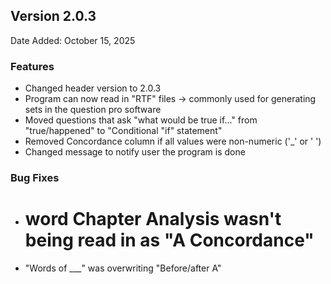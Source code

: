 ## Version 2.0.3
Date Added: October 15, 2025
### Features
- Changed header version to 2.0.3
- Program can now read in "RTF" files
  -> commonly used for generating sets in the question pro software
- Moved questions that ask "what would be true if..." from "true/happened" to "Conditional "if" statement"
- Removed Concordance column if all values were non-numeric ('_' or ' ')
- Changed message to notify user the program is done

### Bug Fixes
* # word Chapter Analysis wasn't being read in as "A Concordance"
* "Words of ___" was overwriting "Before/after A"
